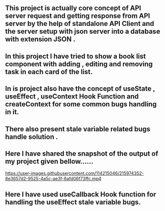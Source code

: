 ## This project is actually core concept of API server request and getting response from API server by the help of standalone API Client and the server setup with json server into a database with extension JSON .

## In this project I have tried to show a book list component with adding , editing and removing task in each card of the list.

## In is project also have the concept of useState , useEffect , useContext Hook Function and createContext for some common bugs handling in it.

## There also present stale variable related bugs handle solution .


## Here I have shared the snapshot of the output of my project given bellow......


https://user-images.githubusercontent.com/114215046/215974352-8e3657d2-9525-4a5c-ae3f-6afd06f73ffc.mp4


## Here I have used useCallback Hook function for handling the useEffect stale variable bugs.




